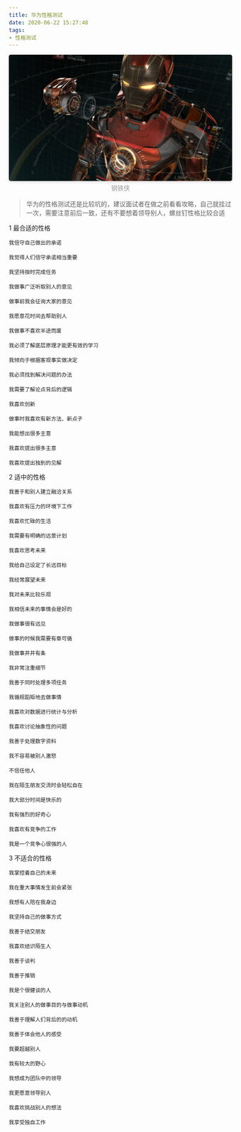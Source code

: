 ```yaml
---
title: 华为性格测试
date: 2020-06-22 15:27:48
tags:
- 性格测试
---
```



<center>
    <img style="border-radius: 0.3125em;
    box-shadow: 0 2px 4px 0 rgba(34,36,38,.12),0 2px 10px 0 rgba(34,36,38,.08);" 
    src="华为性格测试/p21383.jpg">
    <br>
    <div style="color:orange;
    display: inline-block;
    color: #999;
    padding: 2px;">钢铁侠</div>
</center>

> 华为的性格测试还是比较坑的，建议面试者在做之前看看攻略，自己就挂过一次，需要注意前后一致，还有不要想着领导别人，螺丝钉性格比较合适

1 最合适的性格
```
我信守自己做出的承诺

我觉得人们信守承诺相当重要

我坚持按时完成任务

我做事广泛听取别人的意见

做事前我会征询大家的意见

我愿意花时间去帮助别人

我做事不喜欢半途而废

我必须了解底层原理才能更有效的学习

我倾向于根据客观事实做决定

我必须找到解决问题的办法

我需要了解论点背后的逻辑

我喜欢创新

做事时我喜欢有新方法、新点子

我能想出很多主意

我喜欢提出很多主意

我喜欢提出独到的见解

````

2 适中的性格
```
我善于和别人建立融洽关系

我喜欢有压力的环境下工作

我喜欢忙碌的生活

我需要有明确的远景计划

我喜欢思考未来

我给自己设定了长远目标

我经常展望未来

我对未来比较乐观

我相信未来的事情会是好的

我做事很有远见

做事的时候我需要有章可循

我做事井井有条

我非常注重细节

我善于同时处理多项任务

我循规蹈矩地去做事情

我喜欢对数据进行统计与分析

我喜欢讨论抽象性的问题

我善于处理数字资料

我不容易被别人激怒

不信任他人

我在陌生朋友交流时会轻松自在

我大部分时间是快乐的

我有强烈的好奇心

我喜欢有竞争的工作

我是一个竞争心很强的人

```

3 不适合的性格
```
我掌控着自己的未来

我在重大事情发生前会紧张

我想有人陪在我身边

我坚持自己的做事方式

我善于结交朋友

我喜欢结识陌生人

我善于谈判

我善于推销

我是个很健谈的人

我关注别人的做事目的与做事动机

我善于理解人们背后的的动机

我善于体会他人的感受

我要超越别人

我有较大的野心

我想成为团队中的领导

我更愿意领导别人

我喜欢挑战别人的想法

我享受独自工作

```